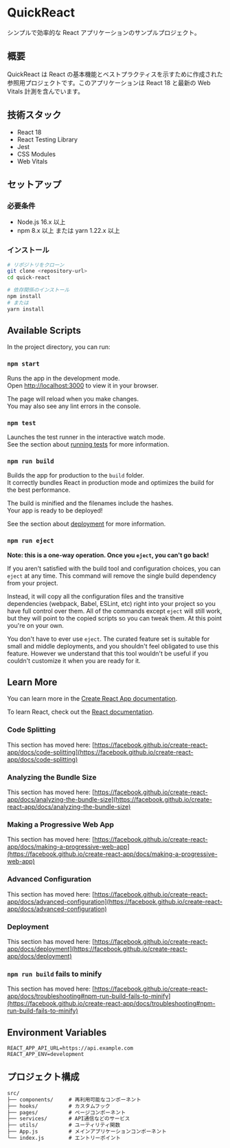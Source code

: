 # QuickReact

シンプルで効率的な React アプリケーションのサンプルプロジェクト。

## 概要

QuickReact は React の基本機能とベストプラクティスを示すために作成された参照用プロジェクトです。このアプリケーションは React 18 と最新の Web Vitals 計測を含んでいます。

## 技術スタック

- React 18
- React Testing Library
- Jest
- CSS Modules
- Web Vitals

## セットアップ

### 必要条件

- Node.js 16.x 以上
- npm 8.x 以上 または yarn 1.22.x 以上

### インストール

```bash
# リポジトリをクローン
git clone <repository-url>
cd quick-react

# 依存関係のインストール
npm install
# または
yarn install
```

## Available Scripts

In the project directory, you can run:

### `npm start`

Runs the app in the development mode.\
Open [http://localhost:3000](http://localhost:3000) to view it in your browser.

The page will reload when you make changes.\
You may also see any lint errors in the console.

### `npm test`

Launches the test runner in the interactive watch mode.\
See the section about [running tests](https://facebook.github.io/create-react-app/docs/running-tests) for more information.

### `npm run build`

Builds the app for production to the `build` folder.\
It correctly bundles React in production mode and optimizes the build for the best performance.

The build is minified and the filenames include the hashes.\
Your app is ready to be deployed!

See the section about [deployment](https://facebook.github.io/create-react-app/docs/deployment) for more information.

### `npm run eject`

**Note: this is a one-way operation. Once you `eject`, you can't go back!**

If you aren't satisfied with the build tool and configuration choices, you can `eject` at any time. This command will remove the single build dependency from your project.

Instead, it will copy all the configuration files and the transitive dependencies (webpack, Babel, ESLint, etc) right into your project so you have full control over them. All of the commands except `eject` will still work, but they will point to the copied scripts so you can tweak them. At this point you're on your own.

You don't have to ever use `eject`. The curated feature set is suitable for small and middle deployments, and you shouldn't feel obligated to use this feature. However we understand that this tool wouldn't be useful if you couldn't customize it when you are ready for it.

## Learn More

You can learn more in the [Create React App documentation](https://facebook.github.io/create-react-app/docs/getting-started).

To learn React, check out the [React documentation](https://reactjs.org/).

### Code Splitting

This section has moved here: [https://facebook.github.io/create-react-app/docs/code-splitting](https://facebook.github.io/create-react-app/docs/code-splitting)

### Analyzing the Bundle Size

This section has moved here: [https://facebook.github.io/create-react-app/docs/analyzing-the-bundle-size](https://facebook.github.io/create-react-app/docs/analyzing-the-bundle-size)

### Making a Progressive Web App

This section has moved here: [https://facebook.github.io/create-react-app/docs/making-a-progressive-web-app](https://facebook.github.io/create-react-app/docs/making-a-progressive-web-app)

### Advanced Configuration

This section has moved here: [https://facebook.github.io/create-react-app/docs/advanced-configuration](https://facebook.github.io/create-react-app/docs/advanced-configuration)

### Deployment

This section has moved here: [https://facebook.github.io/create-react-app/docs/deployment](https://facebook.github.io/create-react-app/docs/deployment)

### `npm run build` fails to minify

This section has moved here: [https://facebook.github.io/create-react-app/docs/troubleshooting#npm-run-build-fails-to-minify](https://facebook.github.io/create-react-app/docs/troubleshooting#npm-run-build-fails-to-minify)

## Environment Variables

```plaintext
REACT_APP_API_URL=https://api.example.com
REACT_APP_ENV=development
```

## プロジェクト構成

```markdown
src/
├── components/     # 再利用可能なコンポーネント
├── hooks/          # カスタムフック
├── pages/          # ページコンポーネント
├── services/       # API通信などのサービス
├── utils/          # ユーティリティ関数
├── App.js          # メインアプリケーションコンポーネント
└── index.js        # エントリーポイント
```
